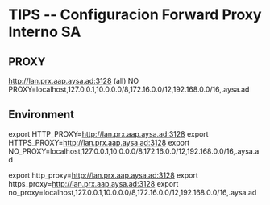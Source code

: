 # **TIPS -- Configuracion Forward Proxy Interno SA**

## PROXY
http://lan.prx.aap.aysa.ad:3128 (all)
NO PROXY=localhost,127.0.0.1,10.0.0.0/8,172.16.0.0/12,192.168.0.0/16,.aysa.ad

## Environment
export HTTP_PROXY=http://lan.prx.aap.aysa.ad:3128 
export HTTPS_PROXY=http://lan.prx.aap.aysa.ad:3128 
export NO_PROXY=localhost,127.0.0.1,10.0.0.0/8,172.16.0.0/12,192.168.0.0/16,.aysa.ad

export http_proxy=http://lan.prx.aap.aysa.ad:3128 
export https_proxy=http://lan.prx.aap.aysa.ad:3128 
export no_proxy=localhost,127.0.0.1,10.0.0.0/8,172.16.0.0/12,192.168.0.0/16,.aysa.ad